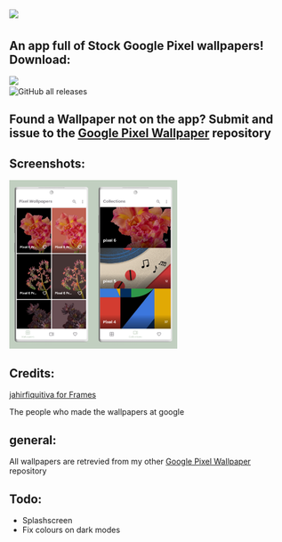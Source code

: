 # ![](https://raw.githubusercontent.com/wacko1805/Pixel-Wallpaper-app/main/assets/Pixel%20Wallpapers.png)
## An app full of Stock Google Pixel wallpapers! Download:
  <a href="https://github.com/wacko1805/Pixel-Wallpaper-app/releases/download/v1.0.1/Pixel-wallpapers-V1.0.1.apk"><img src="https://raw.githubusercontent.com/wacko1805/Pixel-Wallpaper-app/main/assets/download.png" width="300px"></a><br>
  ![GitHub all releases](https://img.shields.io/github/downloads/wacko1805/pixel-Wallpaper-app/total?style=for-the-badge)
  
## Found a Wallpaper not on the app? Submit and issue to the [Google Pixel Wallpaper](https://github.com/wacko1805/google-pixel-wallpapers) repository

 ## Screenshots:
<img width="30%" src="https://raw.githubusercontent.com/wacko1805/wacko1805/main/tia3064491751556677368.png"><img width="30%" src="https://raw.githubusercontent.com/wacko1805/wacko1805/main/tia6404478369659115365.png">

## Credits:

[jahirfiquitiva for Frames](https://github.com/jahirfiquitiva/Frames)

The people who made the wallpapers at google

## general:

All wallpapers are retrevied from my other [Google Pixel Wallpaper](https://github.com/wacko1805/google-pixel-wallpapers) repository

## Todo:

* Splashscreen
* Fix colours on dark modes
